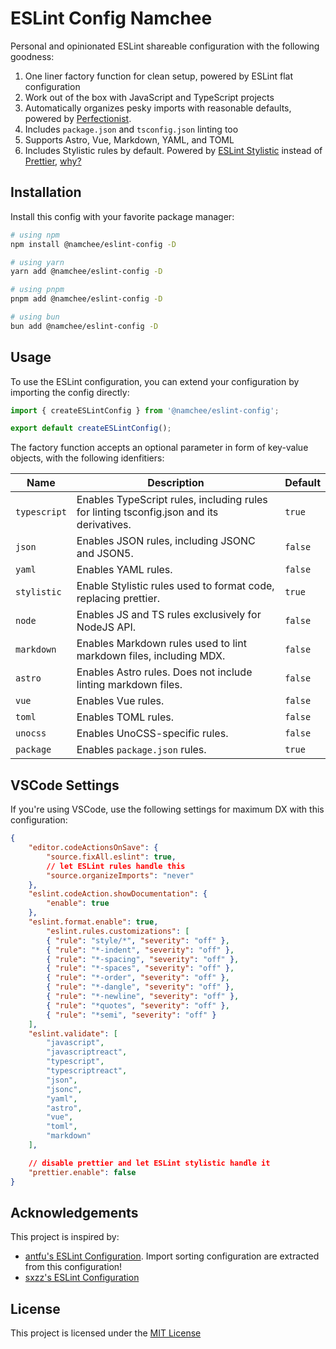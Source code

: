 # ESLint Config Namchee

Personal and opinionated ESLint shareable configuration with the following goodness:

1. One liner factory function for clean setup, powered by ESLint flat configuration
2. Work out of the box with JavaScript and TypeScript projects
3. Automatically organizes pesky imports with reasonable defaults, powered by [Perfectionist](https://perfectionist.dev/).
4. Includes `package.json` and `tsconfig.json` linting too
5. Supports Astro, Vue, Markdown, YAML, and TOML
6. Includes Stylistic rules by default. Powered by [ESLint Stylistic](https://eslint.style/) instead of [Prettier](https://prettier.io/), [why?](https://github.com/eslint/eslint/issues/17522)

## Installation

Install this config with your favorite package manager:

```bash
# using npm
npm install @namchee/eslint-config -D

# using yarn
yarn add @namchee/eslint-config -D

# using pnpm
pnpm add @namchee/eslint-config -D

# using bun
bun add @namchee/eslint-config -D
```

## Usage

To use the ESLint configuration, you can extend your configuration by importing the config directly:

```js
import { createESLintConfig } from '@namchee/eslint-config';

export default createESLintConfig();
```

The factory function accepts an optional parameter in form of key-value objects, with the following idenfitiers:

| Name | Description | Default |
| --- | --- | --- |
| `typescript` | Enables TypeScript rules, including rules for linting tsconfig.json and its derivatives. | `true` |
| `json` | Enables JSON rules, including JSONC and JSON5. | `false` |
| `yaml` | Enables YAML rules. | `false` |
| `stylistic` | Enable Stylistic rules used to format code, replacing prettier. | `true` |
| `node` | Enables JS and TS rules exclusively for NodeJS API. | `false` |
| `markdown` | Enables Markdown rules used to lint markdown files, including MDX. | `false` |
| `astro` | Enables Astro rules. Does not include linting markdown files. | `false` |
| `vue` | Enables Vue rules. | `false` |
| `toml` | Enables TOML rules. | `false` |
| `unocss` | Enables UnoCSS-specific rules. | `false` |
| `package` | Enables `package.json` rules. | `true` |

## VSCode Settings

If you're using VSCode, use the following settings for maximum DX with this configuration:

```json
{
    "editor.codeActionsOnSave": {
        "source.fixAll.eslint": true,
        // let ESLint rules handle this
        "source.organizeImports": "never"
    },
    "eslint.codeAction.showDocumentation": {
        "enable": true
    },
    "eslint.format.enable": true,
        "eslint.rules.customizations": [
        { "rule": "style/*", "severity": "off" },
        { "rule": "*-indent", "severity": "off" },
        { "rule": "*-spacing", "severity": "off" },
        { "rule": "*-spaces", "severity": "off" },
        { "rule": "*-order", "severity": "off" },
        { "rule": "*-dangle", "severity": "off" },
        { "rule": "*-newline", "severity": "off" },
        { "rule": "*quotes", "severity": "off" },
        { "rule": "*semi", "severity": "off" }
    ],
    "eslint.validate": [
        "javascript",
        "javascriptreact",
        "typescript",
        "typescriptreact",
        "json",
        "jsonc",
        "yaml",
        "astro",
        "vue",
        "toml",
        "markdown"
    ],

    // disable prettier and let ESLint stylistic handle it
    "prettier.enable": false
}
```

## Acknowledgements

This project is inspired by:

- [antfu's ESLint Configuration](https://github.com/antfu/eslint-config). Import sorting configuration are extracted from this configuration!
- [sxzz's ESLint Configuration](https://github.com/sxzz/eslint-config)

## License

This project is licensed under the [MIT License](./LICENSE)
